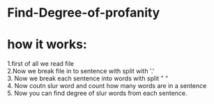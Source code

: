 # Find-Degree-of-profanity


# how it works:
  1.first of all we read file \
  2.Now we break file in to sentence with split with '.'\
  3. Now we break each sentence into words with split " "\
  4. Now coutn slur word and count how many words are in a sentence\
  5. Now you can find degree of slur words from each sentence.

